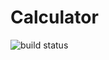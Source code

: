 # Calculator
![build status](https://magnum.travis-ci.com/apfohl/wiss-teamprojekt.svg?token=zMUeZoujf7eBgQyazPCq)
